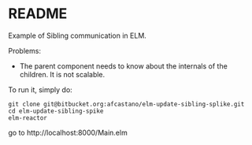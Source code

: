 # README #

Example of Sibling communication in ELM.

Problems: 
- The parent component needs to know about the internals of the children. It is not scalable.

To run it, simply do: 

```
git clone git@bitbucket.org:afcastano/elm-update-sibling-splike.git
cd elm-update-sibling-spike
elm-reactor
```

go to http://localhost:8000/Main.elm
